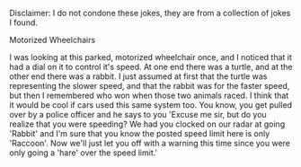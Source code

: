 Disclaimer: I do not condone these jokes, they are from a collection of jokes I found.

Motorized Wheelchairs

I  was looking at this parked, motorized wheelchair once, and I noticed that it had a dial on it to control it's speed.  At one end there was a turtle, and at the other end there was a rabbit.  I just assumed at first that the turtle was representing the slower speed, and that the rabbit was for the faster speed, but then I remembered who won when those two animals raced.
I think that it would be cool if cars used this same system too.  You know, you get pulled over by a police officer and he says to you 'Excuse me sir, but do you realize that you were speeding?  We had you clocked  on our radar at going 'Rabbit' and I'm sure that you know the posted speed limit here is only 'Raccoon'.  Now we'll just let you off with a warning this time since you were only going a 'hare' over the speed limit.'

